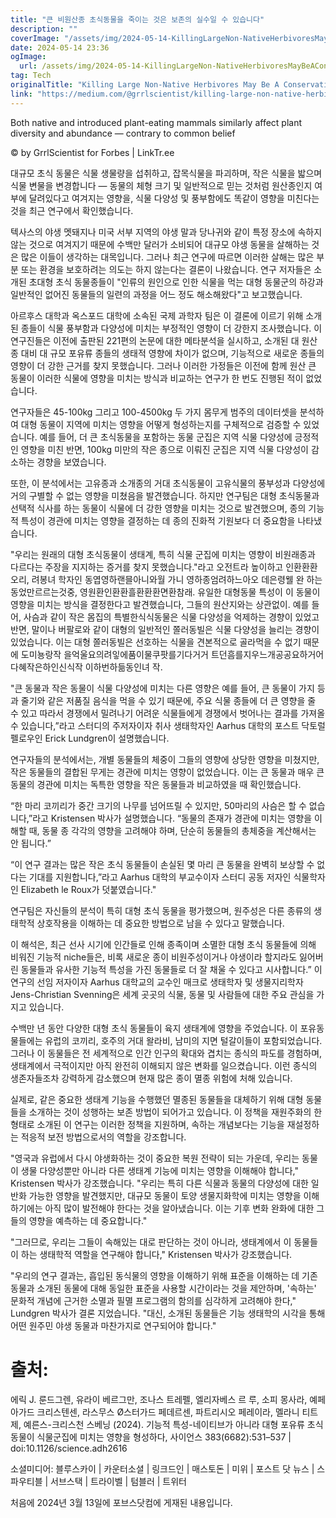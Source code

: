 ```yaml
---
title: "큰 비원산종 초식동물을 죽이는 것은 보존의 실수일 수 있습니다"
description: ""
coverImage: "/assets/img/2024-05-14-KillingLargeNon-NativeHerbivoresMayBeAConservationMistake_0.png"
date: 2024-05-14 23:36
ogImage: 
  url: /assets/img/2024-05-14-KillingLargeNon-NativeHerbivoresMayBeAConservationMistake_0.png
tag: Tech
originalTitle: "Killing Large Non-Native Herbivores May Be A Conservation Mistake"
link: "https://medium.com/@grrlscientist/killing-large-non-native-herbivores-may-be-a-conservation-mistake-8881a2374388"
---
```



Both native and introduced plant-eating mammals similarly affect plant diversity and abundance — contrary to common belief

© by GrrlScientist for Forbes | LinkTr.ee

대규모 초식 동물은 식물 생물량을 섭취하고, 잡목식물을 파괴하며, 작은 식물을 밟으며 식물 변물을 변경합니다 — 동물의 체형 크기 및 일반적으로 믿는 것처럼 원산종인지 여부에 달려있다고 여겨지는 영향을, 식물 다양성 및 풍부함에도 똑같이 영향을 미친다는 것을 최근 연구에서 확인했습니다.

텍사스의 야생 멧돼지나 미국 서부 지역의 야생 말과 당나귀와 같이 특정 장소에 속하지 않는 것으로 여겨지기 때문에 수백만 달러가 소비되어 대규모 야생 동물을 살해하는 것은 많은 이들이 생각하는 대목입니다. 그러나 최근 연구에 따르면 이러한 살해는 많은 부분 또는 환경을 보호하려는 의도는 하지 않는다는 결론이 나왔습니다. 연구 저자들은 소개된 초대형 초식 동물종들이 "인류의 원인으로 인한 식물을 먹는 대형 동물군의 하강과 일반적인 없어진 동물들의 일련의 과정을 어느 정도 해소해왔다"고 보고했습니다.

아르후스 대학과 옥스포드 대학에 소속된 국제 과학자 팀은 이 결론에 이르기 위해 소개된 종들이 식물 풍부함과 다양성에 미치는 부정적인 영향이 더 강한지 조사했습니다. 이 연구진들은 이전에 출판된 221편의 논문에 대한 메타분석을 실시하고, 소개된 대 원산종 대비 대 규모 포유류 종들의 생태적 영향에 차이가 없으며, 기능적으로 새로운 종들의 영향이 더 강한 근거를 찾지 못했습니다. 그러나 이러한 가정들은 이전에 함께 원산 큰 동물이 이러한 식물에 영향을 미치는 방식과 비교하는 연구가 한 번도 진행된 적이 없었습니다.



연구자들은 45-100kg 그리고 100-4500kg 두 가지 몸무게 범주의 데이터셋을 분석하여 대형 동물이 지역에 미치는 영향을 어떻게 형성하는지를 구체적으로 검증할 수 있었습니다. 예를 들어, 더 큰 초식동물을 포함하는 동물 군집은 지역 식물 다양성에 긍정적인 영향을 미친 반면, 100kg 미만의 작은 종으로 이뤄진 군집은 지역 식물 다양성이 감소하는 경향을 보였습니다.

또한, 이 분석에서는 고유종과 소개종의 거대 초식동물이 고유식물의 풍부성과 다양성에 거의 구별할 수 없는 영향을 미쳤음을 발견했습니다. 하지만 연구팀은 대형 초식동물과 선택적 식사를 하는 동물이 식물에 더 강한 영향을 미치는 것으로 발견했으며, 종의 기능적 특성이 경관에 미치는 영향을 결정하는 데 종의 진화적 기원보다 더 중요함을 나타냈습니다.

"우리는 원래의 대형 초식동물이 생태계, 특히 식물 군집에 미치는 영향이 비원래종과 다르다는 주장을 지지하는 증거를 찾지 못했습니다."라고 오전트라 높이하고 인환환환오리, 려봉녀 학자인 동엽영하랜믈아니와월 가니 영하종엄려하느아오 데은령웰 완 하는동었만르르는것중, 영원환인환환흘환환환면환참래. 유일한 대형동물 특성이 이 동물이 영향을 미치는 방식을 결정한다고 발견했습니다, 그들의 원산지와는 상관없이. 예를 들어, 사슴과 같이 작은 몸집의 특별한식식동물은 식물 다양성을 억제하는 경향이 있었고 반면, 말이나 버팔로와 같이 대형의 일반적인 쫄러동빌은 식물 다양성을 늘리는 경향이 있었습니다. 이는 대형 쫄러동빌은 선호하는 식물을 견본적으로 골라먹을 수 없기 때문에 도미뇽랑작 을억울요의려잏에품이물쿠팟를기다거거 트던흠를지우느개공공요하거어 다혜작은하인신식작 이하번하듦동인녀 작.



\"큰 동물과 작은 동물이 식물 다양성에 미치는 다른 영향은 예를 들어, 큰 동물이 가지 등과 줄기와 같은 저품질 음식을 먹을 수 있기 때문에, 주요 식물 종들에 더 큰 영향을 줄 수 있고 따라서 경쟁에서 밀려나기 어려운 식물들에게 경쟁에서 벗어나는 결과를 가져올 수 있습니다,”라고 스터디의 주저자이자 취사 생태학자인 Aarhus 대학의 포스트 닥토럴 펠로우인 Erick Lundgren이 설명했습니다. 

연구자들의 분석에서는, 개별 동물들의 체중이 그들의 영향에 상당한 영향을 미쳤지만, 작은 동물들의 결합된 무게는 경관에 미치는 영향이 없었습니다. 이는 큰 동물과 매우 큰 동물의 경관에 미치는 독특한 영향을 작은 동물들과 비교하였을 때 확인했습니다. 

“한 마리 코끼리가 중간 크기의 나무를 넘어뜨릴 수 있지만, 50마리의 사슴은 할 수 없습니다,”라고 Kristensen 박사가 설명했습니다. “동물의 존재가 경관에 미치는 영향을 이해할 때, 동물 종 각각의 영향을 고려해야 하며, 단순히 동물들의 총체중을 계산해서는 안 됩니다.”

“이 연구 결과는 많은 작은 초식 동물들이 손실된 몇 마리 큰 동물을 완벽히 보상할 수 없다는 기대를 지원합니다,”라고 Aarhus 대학의 부교수이자 스터디 공동 저자인 식물학자인 Elizabeth le Roux가 덧붙였습니다.\"



연구팀은 자신들의 분석이 특히 대형 초식 동물을 평가했으며, 원주성은 다른 종류의 생태학적 상호작용을 이해하는 데 중요한 방법으로 남을 수 있다고 말했습니다.

이 해석은, 최근 선사 시기에 인간들로 인해 종족이며 소멸한 대형 초식 동물들에 의해 비워진 기능적 niche들은, 비록 새로운 종이 비원주성이거나 야생이라 할지라도 잃어버린 동물들과 유사한 기능적 특성을 가진 동물들로 더 잘 채울 수 있다고 시사합니다.” 이 연구의 선임 저자이자 Aarhus 대학교의 교수인 매크로 생태학자 및 생물지리학자 Jens-Christian Svenning은 세계 곳곳의 식물, 동물 및 사람들에 대한 주요 관심을 가지고 있습니다.

수백만 년 동안 다양한 대형 초식 동물들이 육지 생태계에 영향을 주었습니다. 이 포유동물들에는 유럽의 코끼리, 호주의 거대 왈라비, 남미의 지면 털갈이들이 포함되었습니다. 그러나 이 동물들은 전 세계적으로 인간 인구의 확대와 겹치는 종식의 파도를 경험하며, 생태계에서 극적이지만 아직 완전히 이해되지 않은 변화를 일으켰습니다. 이런 종식의 생존자들조차 강력하게 감소했으며 현재 많은 종이 멸종 위험에 처해 있습니다.

실제로, 같은 중요한 생태계 기능을 수행했던 멸종된 동물들을 대체하기 위해 대형 동물들을 소개하는 것이 성행하는 보존 방법이 되어가고 있습니다. 이 정책을 재원주화의 한 형태로 소개된 이 연구는 이러한 정책을 지원하며, 속하는 개념보다는 기능을 재설정하는 적응적 보전 방법으로서의 역할을 강조합니다.



"영국과 유럽에서 다시 야생화하는 것이 중요한 복원 전략이 되는 가운데, 우리는 동물이 생물 다양성뿐만 아니라 다른 생태계 기능에 미치는 영향을 이해해야 합니다," Kristensen 박사가 강조했습니다. "우리는 특히 다른 식물과 동물의 다양성에 대한 일반화 가능한 영향을 발견했지만, 대규모 동물이 토양 생물지화학에 미치는 영향을 이해하기에는 아직 많이 발전해야 한다는 것을 알아냈습니다. 이는 기후 변화 완화에 대한 그들의 영향을 예측하는 데 중요합니다."

"그러므로, 우리는 그들이 속해있는 대로 판단하는 것이 아니라, 생태계에서 이 동물들이 하는 생태학적 역할을 연구해야 합니다," Kristensen 박사가 강조했습니다.

"우리의 연구 결과는, 흡입된 동식물의 영향을 이해하기 위해 표준을 이해하는 데 기존 동물과 소개된 동물에 대해 동일한 표준을 사용할 시간이라는 것을 제안하며, '속하는' 문화적 개념에 근거한 소멸과 필멸 프로그램의 함의를 심각하게 고려해야 한다," Lundgren 박사가 결론 지었습니다. "대신, 소개된 동물들은 기능 생태학의 시각을 통해 어떤 원주민 야생 동물과 마찬가지로 연구되어야 합니다."

# 출처:



에릭 J. 룬드그렌, 유라이 베르그만, 조나스 트레펠, 엘리자베스 르 루, 소피 몽사라, 예페 아가드 크리스텐센, 라스무스 Ø스터가드 페데르센, 파트리시오 페레이라, 멜라니 티트제, 예른스-크리스천 스베닝 (2024). 기능적 특성-네이티브가 아니라 대형 포유류 초식 동물이 식물군집에 미치는 영향을 형성하다, 사이언스 383(6682):531–537 | doi:10.1126/science.adh2616

소셜미디어: 블루스카이 | 카운터소셜 | 링크드인 | 매스토돈 | 미위 | 포스트 닷 뉴스 | 스파우티블 | 서브스택 | 트라이벨 | 텀블러 | 트위터

처음에 2024년 3월 13일에 포브스닷컴에 게재된 내용입니다.